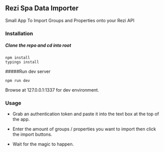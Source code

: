 ## Rezi Spa Data Importer

Small App To Import Groups and Properties onto your Rezi API

### Installation

##### Clone the repo and cd into root

````
npm install
typings install
````

#####Run dev server

```
npm run dev
```

Browse at 127.0.0.1:1337 for dev environment.

### Usage

- Grab an authentication token and paste it into the text box at the top of the app.

- Enter the amount of groups / properties you want to import then click the import buttons.

- Wait for the magic to happen.
